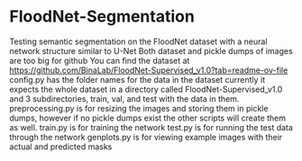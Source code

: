 # FloodNet-Segmentation
Testing semantic segmentation on the FloodNet dataset with a neural network structure similar to U-Net
Both dataset and pickle dumps of images are too big for github
You can find the dataset at https://github.com/BinaLab/FloodNet-Supervised_v1.0?tab=readme-ov-file
config.py has the folder names for the data in the dataset
currently it expects the whole dataset in a directory called FloodNet-Supervised_v1.0 and 3 subdirectories, train, val, and test with the data in them.
preprocessing.py is for resizing the images and storing them in pickle dumps, however if no pickle dumps exist the other scripts will create them as well.
train.py is for training the network
test.py is for running the test data through the network
genplots.py is for viewing example images with their actual and predicted masks
